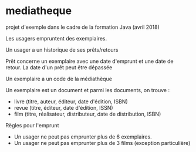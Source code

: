 # mediatheque
projet d'exemple dans le cadre de la formation Java (avril 2018)

Les usagers empruntent des exemplaires.

Un usager a un historique de ses prêts/retours

Prêt concerne un exemplaire avec une date d'emprunt et une date de retour. 
La date d'un prêt peut être dépassée

Un exemplaire a un code de la médiathèque

Un exemplaire est un document et parmi les documents, on trouve :
* livre (titre, auteur, éditeur, date d'édition, ISBN)
* revue (titre, éditeur, date d'édition, ISSN)
* film (titre, réalisateur, distributeur, date de distribution, ISBN)

Règles pour l'emprunt

* Un usager ne peut pas emprunter plus de 6 exemplaires.
* Un usager ne peut pas emprunter plus de 3 films (exception particulière)